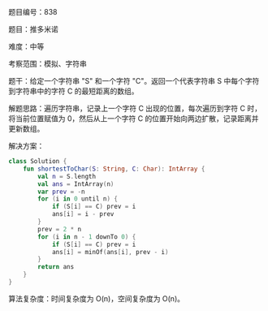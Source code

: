 题目编号：838

题目：推多米诺

难度：中等

考察范围：模拟、字符串

题干：给定一个字符串 "S" 和一个字符 "C"。返回一个代表字符串 S 中每个字符到字符串中的字符 C 的最短距离的数组。

解题思路：遍历字符串，记录上一个字符 C 出现的位置，每次遍历到字符 C 时，将当前位置赋值为 0，然后从上一个字符 C 的位置开始向两边扩散，记录距离并更新数组。

解决方案：

```kotlin
class Solution {
    fun shortestToChar(S: String, C: Char): IntArray {
        val n = S.length
        val ans = IntArray(n)
        var prev = -n
        for (i in 0 until n) {
            if (S[i] == C) prev = i
            ans[i] = i - prev
        }
        prev = 2 * n
        for (i in n - 1 downTo 0) {
            if (S[i] == C) prev = i
            ans[i] = minOf(ans[i], prev - i)
        }
        return ans
    }
}
```

算法复杂度：时间复杂度为 O(n)，空间复杂度为 O(n)。